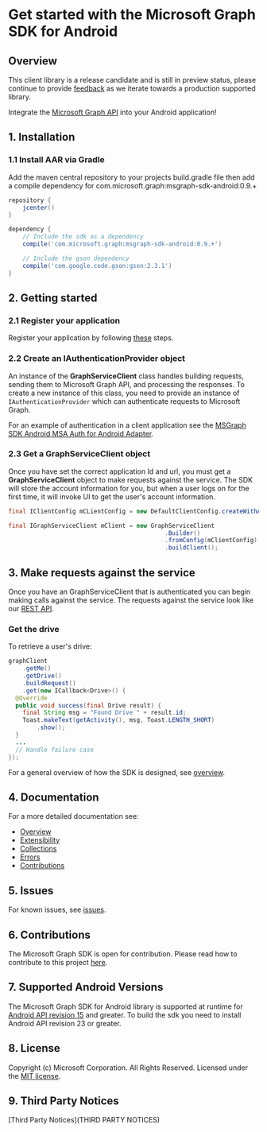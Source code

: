 # Get started with the Microsoft Graph SDK for Android

## Overview

This client library is a release candidate and is still in preview status, please continue to provide [feedback](https://github.com/microsoftgraph/msgraph-sdk-android/issues/new) as we iterate towards a production supported library.

Integrate the [Microsoft Graph API](https://graph.microsoft.io/en-us/getting-started) into your Android application!


## 1. Installation
### 1.1 Install AAR via Gradle
Add the maven central repository to your projects build.gradle file then add a compile dependency for com.microsoft.graph:msgraph-sdk-android:0.9.+

```gradle
repository {
    jcenter()
}

dependency {
    // Include the sdk as a dependency
    compile('com.microsoft.graph:msgraph-sdk-android:0.9.+')

    // Include the gson dependency
    compile('com.google.code.gson:gson:2.3.1')
}
```

## 2. Getting started

### 2.1 Register your application

Register your application by following [these](https://graph.microsoft.io/en-us/app-registration) steps.

### 2.2 Create an IAuthenticationProvider object

An instance of the **GraphServiceClient** class handles building requests,
sending them to Microsoft Graph API, and processing the responses. To create a
new instance of this class, you need to provide an instance of
`IAuthenticationProvider` which can authenticate requests to Microsoft Graph.

For an example of authentication in a client application see the [MSGraph SDK Android MSA Auth for Android Adapter](https://github.com/microsoftgraph/msgraph-sdk-android-msa-auth-for-android-adapter).

### 2.3 Get a GraphServiceClient object

Once you have set the correct application Id and url, you must get a **GraphServiceClient** object to make requests against the service. The SDK will store the account information for you, but when a user logs on for the first time, it will invoke UI to get the user's account information.

```java
final IClientConfig mCLientConfig = new DefaultClientConfig.createWithAuthenticationProvider(mAuthenticationProvider);

final IGraphServiceClient mClient = new GraphServiceClient
                                            .Builder()
                                            .fromConfig(mClientConfig)
                                            .buildClient();
```

## 3. Make requests against the service

Once you have an GraphServiceClient that is authenticated you can begin making calls against the service. The requests against the service look like our [REST API](https://graph.microsoft.io/en-us/docs).

### Get the drive

To retrieve a user's drive:

```java
graphClient
    .getMe()
    .getDrive()
    .buildRequest()
    .get(new ICallback<Drive>() {
  @Override
  public void success(final Drive result) {
    final String msg = "Found Drive " + result.id;
    Toast.makeText(getActivity(), msg, Toast.LENGTH_SHORT)
        .show();
  }
  ...
  // Handle failure case
});
```

For a general overview of how the SDK is designed, see [overview](docs/overview.md).

## 4. Documentation

For a more detailed documentation see:

* [Overview](docs/overview.md)
* [Extensibility](docs/extensibility.md)
* [Collections](docs/collections.md)
* [Errors](docs/errors.md)
* [Contributions](docs/contributions.md)

## 5. Issues

For known issues, see [issues](https://github.com/MicrosoftGraph/sdk-android/issues).

## 6. Contributions

The Microsoft Graph SDK is open for contribution. Please read how to contribute to this project [here](docs/contributions.md).

## 7. Supported Android Versions
The Microsoft Graph SDK for Android library is supported at runtime for [Android API revision 15](http://source.android.com/source/build-numbers.html) and greater. To build the sdk you need to install Android API revision 23 or greater.

## 8. License

Copyright (c) Microsoft Corporation. All Rights Reserved. Licensed under the [MIT license](LICENSE).

## 9. Third Party Notices

[Third Party Notices](THIRD PARTY NOTICES)
